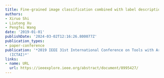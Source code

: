 ```yaml
---
title: Fine-grained image classification combined with label description
authors:
- Xiruo Shi
- Liutong Xu
- Pengfei Wang
date: '2019-01-01'
publishDate: '2024-03-02T12:16:26.800077Z'
publication_types:
- paper-conference
publication: '*2019 IEEE 31st International Conference on Tools with Artificial Intelligence
  (ICTAI)*'
links:
- name: URL
  url: https://ieeexplore.ieee.org/abstract/document/8995427/
---
```

